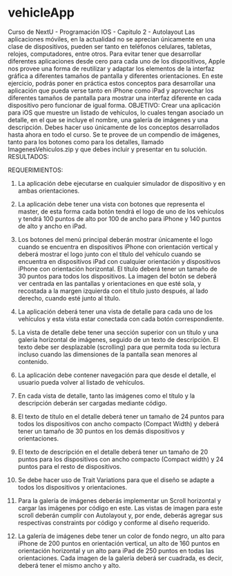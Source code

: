 # vehicleApp
Curso de NextU - Programación IOS - Capitulo 2 - Autolayout
Las aplicaciones móviles, en la actualidad no se aprecian únicamente en una clase de dispositivos, pueden ser tanto en teléfonos celulares, tabletas, relojes, computadores, entre otros. Para evitar tener que desarrollar diferentes aplicaciones desde cero para cada uno de los dispositivos, Apple nos provee una forma de reutilizar y adaptar los elementos de la interfaz gráfica a diferentes tamaños de pantalla y diferentes orientaciones. En este ejercicio, podrás poner en práctica estos conceptos para desarrollar una aplicación que pueda verse tanto en iPhone como iPad y aprovechar los diferentes tamaños de pantalla para mostrar una interfaz diferente en cada dispositivo pero funcionar de igual forma.
OBJETIVO:
Crear una aplicación para iOS que muestre un listado de vehículos, lo cuales tengan asociado un detalle, en el que se incluye el nombre, una galería de imágenes y una descripción. Debes hacer uso únicamente de los conceptos desarrollados hasta ahora en todo el curso. Se te provee de un compendio de imágenes, tanto para los botones como para los detalles, llamado ImagenesVehiculos.zip y que debes incluir y presentar en tu solución.
RESULTADOS:

REQUERIMIENTOS:
1. La aplicación debe ejecutarse en cualquier simulador de dispositivo y en ambas orientaciones.
2. La aplicación debe tener una vista con botones que representa el master, de esta forma cada botón tendrá el logo de uno de los vehículos y tendrá 100 puntos de alto por 100 de ancho para iPhone y 140 puntos de alto y ancho en iPad.
3. Los botones del menú principal deberán mostrar únicamente el logo cuando se encuentra en dispositivos iPhone con orientación vertical y deberá mostrar el logo junto con el título del vehículo cuando se encuentra en dispositivos iPad con cualquier orientación y dispositivos iPhone con orientación horizontal. El título deberá tener un tamaño de 30 puntos para todos los dispositivos. La imagen del botón se deberá ver centrada en las pantallas y orientaciones en que esté sola, y recostada a la margen izquierda con el título justo después, al lado derecho, cuando esté junto al título.
4. La aplicación deberá tener una vista de detalle para cada uno de los vehículos y esta vista estar conectada con cada botón correspondiente.
5. La vista de detalle debe tener una sección superior con un título y una galería horizontal de imágenes, seguido de un texto de descripción. El texto debe ser desplazable (scrolling) para que permita toda su lectura incluso cuando las dimensiones de la pantalla sean menores al contenido.
   
6. La aplicación debe contener navegación para que desde el detalle, el usuario pueda volver al listado de vehículos.
7. En cada vista de detalle, tanto las imágenes como el título y la descripción deberán ser cargadas mediante código.
8. El texto de título en el detalle deberá tener un tamaño de 24 puntos para todos los dispositivos con ancho compacto (Compact Width) y deberá tener un tamaño de 30 puntos en los demás dispositivos y orientaciones.
9. El texto de descripción en el detalle deberá tener un tamaño de 20 puntos para los dispositivos con ancho compacto (Compact width) y 24 puntos para el resto de dispositivos.
10. Se debe hacer uso de Trait Variations para que el diseño se adapte a todos los dispositivos y orientaciones.
11. Para la galería de imágenes deberás implementar un Scroll horizontal y cargar las imágenes por código en este. Las vistas de imagen para este
scroll deberán cumplir con Autolayout y, por ende, deberás agregar sus respectivas constraints por código y conforme al diseño requerido.
12. La galería de imágenes debe tener un color de fondo negro, un alto para iPhone de 200 puntos en orientación vertical, un alto de 160 puntos en orientación horizontal y un alto para iPad de 250 puntos en todas las orientaciones. Cada imagen de la galería deberá ser cuadrada, es decir, deberá tener el mismo ancho y alto.
